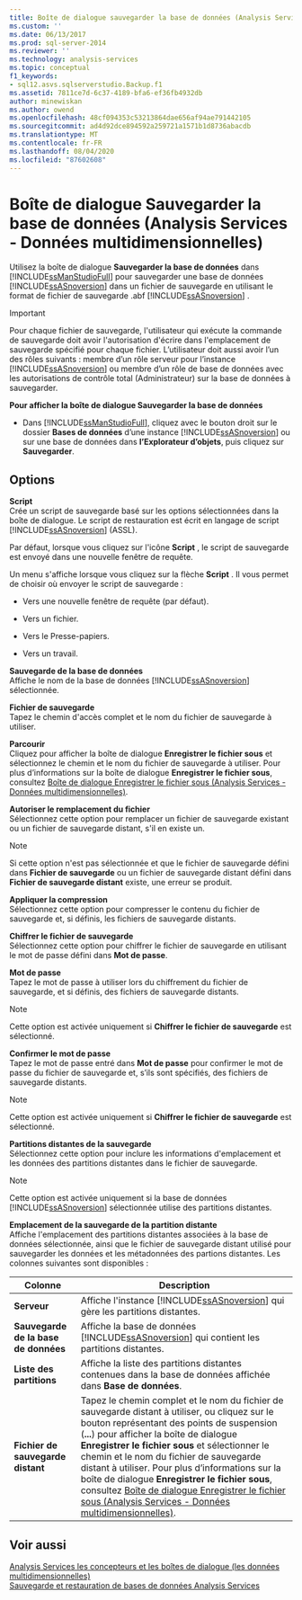 ```yaml
---
title: Boîte de dialogue sauvegarder la base de données (Analysis Services-données multidimensionnelles) | Microsoft Docs
ms.custom: ''
ms.date: 06/13/2017
ms.prod: sql-server-2014
ms.reviewer: ''
ms.technology: analysis-services
ms.topic: conceptual
f1_keywords:
- sql12.asvs.sqlserverstudio.Backup.f1
ms.assetid: 7811ce7d-6c37-4189-bfa6-ef36fb4932db
author: minewiskan
ms.author: owend
ms.openlocfilehash: 48cf094353c53213864dae656af94ae791442105
ms.sourcegitcommit: ad4d92dce894592a259721a1571b1d8736abacdb
ms.translationtype: MT
ms.contentlocale: fr-FR
ms.lasthandoff: 08/04/2020
ms.locfileid: "87602608"
---
```

# <a name="backup-database-dialog-box-analysis-services---multidimensional-data"></a>Boîte de dialogue Sauvegarder la base de données (Analysis Services - Données multidimensionnelles)
  Utilisez la boîte de dialogue **Sauvegarder la base de données** dans [!INCLUDE[ssManStudioFull](../includes/ssmanstudiofull-md.md)] pour sauvegarder une base de données [!INCLUDE[ssASnoversion](../includes/ssasnoversion-md.md)] dans un fichier de sauvegarde en utilisant le format de fichier de sauvegarde .abf [!INCLUDE[ssASnoversion](../includes/ssasnoversion-md.md)] .  
  
> [!IMPORTANT]  
>  Pour chaque fichier de sauvegarde, l'utilisateur qui exécute la commande de sauvegarde doit avoir l'autorisation d'écrire dans l'emplacement de sauvegarde spécifié pour chaque fichier. L’utilisateur doit aussi avoir l’un des rôles suivants : membre d’un rôle serveur pour l’instance [!INCLUDE[ssASnoversion](../includes/ssasnoversion-md.md)] ou membre d’un rôle de base de données avec les autorisations de contrôle total (Administrateur) sur la base de données à sauvegarder.  
  
 **Pour afficher la boîte de dialogue Sauvegarder la base de données**  
  
-   Dans [!INCLUDE[ssManStudioFull](../includes/ssmanstudiofull-md.md)], cliquez avec le bouton droit sur le dossier **Bases de données** d’une instance [!INCLUDE[ssASnoversion](../includes/ssasnoversion-md.md)] ou sur une base de données dans **l’Explorateur d’objets**, puis cliquez sur **Sauvegarder**.  
  
## <a name="options"></a>Options  
 **Script**  
 Crée un script de sauvegarde basé sur les options sélectionnées dans la boîte de dialogue. Le script de restauration est écrit en langage de script [!INCLUDE[ssASnoversion](../includes/ssasnoversion-md.md)] (ASSL).  
  
 Par défaut, lorsque vous cliquez sur l'icône **Script** , le script de sauvegarde est envoyé dans une nouvelle fenêtre de requête.  
  
 Un menu s'affiche lorsque vous cliquez sur la flèche **Script** . Il vous permet de choisir où envoyer le script de sauvegarde :  
  
-   Vers une nouvelle fenêtre de requête (par défaut).  
  
-   Vers un fichier.  
  
-   Vers le Presse-papiers.  
  
-   Vers un travail.  
  
 **Sauvegarde de la base de données**  
 Affiche le nom de la base de données [!INCLUDE[ssASnoversion](../includes/ssasnoversion-md.md)] sélectionnée.  
  
 **Fichier de sauvegarde**  
 Tapez le chemin d'accès complet et le nom du fichier de sauvegarde à utiliser.  
  
 **Parcourir**  
 Cliquez pour afficher la boîte de dialogue **Enregistrer le fichier sous** et sélectionnez le chemin et le nom du fichier de sauvegarde à utiliser. Pour plus d’informations sur la boîte de dialogue **Enregistrer le fichier sous**, consultez [Boîte de dialogue Enregistrer le fichier sous &#40;Analysis Services - Données multidimensionnelles&#41;](save-file-as-dialog-box-analysis-services-multidimensional-data.md).  
  
 **Autoriser le remplacement du fichier**  
 Sélectionnez cette option pour remplacer un fichier de sauvegarde existant ou un fichier de sauvegarde distant, s'il en existe un.  
  
> [!NOTE]  
>  Si cette option n'est pas sélectionnée et que le fichier de sauvegarde défini dans **Fichier de sauvegarde** ou un fichier de sauvegarde distant défini dans **Fichier de sauvegarde distant** existe, une erreur se produit.  
  
 **Appliquer la compression**  
 Sélectionnez cette option pour compresser le contenu du fichier de sauvegarde et, si définis, les fichiers de sauvegarde distants.  
  
 **Chiffrer le fichier de sauvegarde**  
 Sélectionnez cette option pour chiffrer le fichier de sauvegarde en utilisant le mot de passe défini dans **Mot de passe**.  
  
 **Mot de passe**  
 Tapez le mot de passe à utiliser lors du chiffrement du fichier de sauvegarde, et si définis, des fichiers de sauvegarde distants.  
  
> [!NOTE]  
>   Cette option est activée uniquement si **Chiffrer le fichier de sauvegarde** est sélectionné.  
  
 **Confirmer le mot de passe**  
 Tapez le mot de passe entré dans **Mot de passe** pour confirmer le mot de passe du fichier de sauvegarde et, s’ils sont spécifiés, des fichiers de sauvegarde distants.  
  
> [!NOTE]  
>   Cette option est activée uniquement si **Chiffrer le fichier de sauvegarde** est sélectionné.  
  
 **Partitions distantes de la sauvegarde**  
 Sélectionnez cette option pour inclure les informations d'emplacement et les données des partitions distantes dans le fichier de sauvegarde.  
  
> [!NOTE]  
>  Cette option est activée uniquement si la base de données [!INCLUDE[ssASnoversion](../includes/ssasnoversion-md.md)] sélectionnée utilise des partitions distantes.  
  
 **Emplacement de la sauvegarde de la partition distante**  
 Affiche l'emplacement des partitions distantes associées à la base de données sélectionnée, ainsi que le fichier de sauvegarde distant utilisé pour sauvegarder les données et les métadonnées des partions distantes. Les colonnes suivantes sont disponibles :  
  
|Colonne|Description|  
|------------|-----------------|  
|**Serveur**|Affiche l'instance [!INCLUDE[ssASnoversion](../includes/ssasnoversion-md.md)] qui gère les partitions distantes.|  
|**Sauvegarde de la base de données**|Affiche la base de données [!INCLUDE[ssASnoversion](../includes/ssasnoversion-md.md)] qui contient les partitions distantes.|  
|**Liste des partitions**|Affiche la liste des partitions distantes contenues dans la base de données affichée dans **Base de données**.|  
|**Fichier de sauvegarde distant**|Tapez le chemin complet et le nom du fichier de sauvegarde distant à utiliser, ou cliquez sur le bouton représentant des points de suspension (**...**) pour afficher la boîte de dialogue **Enregistrer le fichier sous** et sélectionner le chemin et le nom du fichier de sauvegarde distant à utiliser. Pour plus d’informations sur la boîte de dialogue **Enregistrer le fichier sous**, consultez [Boîte de dialogue Enregistrer le fichier sous &#40;Analysis Services - Données multidimensionnelles&#41;](save-file-as-dialog-box-analysis-services-multidimensional-data.md).|  
  
## <a name="see-also"></a>Voir aussi  
 [Analysis Services les concepteurs et les boîtes de dialogue &#40;les données multidimensionnelles&#41;](analysis-services-designers-and-dialog-boxes-multidimensional-data.md)   
 [Sauvegarde et restauration de bases de données Analysis Services](multidimensional-models/backup-and-restore-of-analysis-services-databases.md)  
  
  
